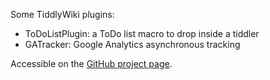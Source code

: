 Some TiddlyWiki plugins:
* ToDoListPlugin: a ToDo list macro to drop inside a tiddler
* GATracker: Google Analytics asynchronous tracking

Accessible on the [GitHub project page](http://suiryc.github.com/TiddlyWiki-dev/).

